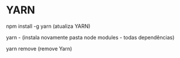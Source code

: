 
# YARN #

npm install -g yarn (atualiza YARN)

yarn - (instala novamente pasta node modules - todas dependências)

yarn remove (remove Yarn) 